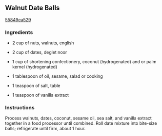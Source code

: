 ## Walnut Date Balls

[55849ea529](http://allrecipes.com/recipe/walnut-date-balls/)

### Ingredients

 - 2 cup of nuts, walnuts, english

 - 2 cup of dates, deglet noor

 - 1 cup of shortening confectionery, coconut (hydrogenated) and or palm kernel (hydrogenated)

 - 1 tablespoon of oil, sesame, salad or cooking

 - 1 teaspoon of salt, table

 - 1 teaspoon of vanilla extract

### Instructions

Process walnuts, dates, coconut, sesame oil, sea salt, and vanilla extract together in a food processor until combined. Roll date mixture into bite-size balls; refrigerate until firm, about 1 hour.
